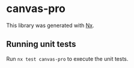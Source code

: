 # canvas-pro

This library was generated with [Nx](https://nx.dev).

## Running unit tests

Run `nx test canvas-pro` to execute the unit tests.
